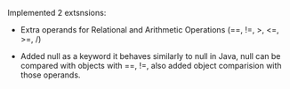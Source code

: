 Implemented 2 extsnsions:

- Extra operands for Relational and Arithmetic Operations (==, !=, >, <=, >=, /)

- Added null as a keyword it behaves similarly to null in Java, null can be compared with objects with
==, !=, also added object comparision with those operands. 


